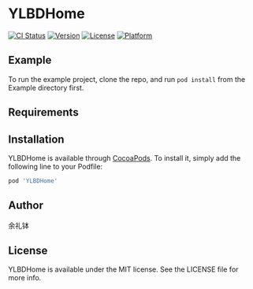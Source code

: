 # YLBDHome

[![CI Status](https://img.shields.io/travis/余礼钵/YLBDHome.svg?style=flat)](https://travis-ci.org/余礼钵/YLBDHome)
[![Version](https://img.shields.io/cocoapods/v/YLBDHome.svg?style=flat)](https://cocoapods.org/pods/YLBDHome)
[![License](https://img.shields.io/cocoapods/l/YLBDHome.svg?style=flat)](https://cocoapods.org/pods/YLBDHome)
[![Platform](https://img.shields.io/cocoapods/p/YLBDHome.svg?style=flat)](https://cocoapods.org/pods/YLBDHome)

## Example

To run the example project, clone the repo, and run `pod install` from the Example directory first.

## Requirements

## Installation

YLBDHome is available through [CocoaPods](https://cocoapods.org). To install
it, simply add the following line to your Podfile:

```ruby
pod 'YLBDHome'
```

## Author

余礼钵

## License

YLBDHome is available under the MIT license. See the LICENSE file for more info.
